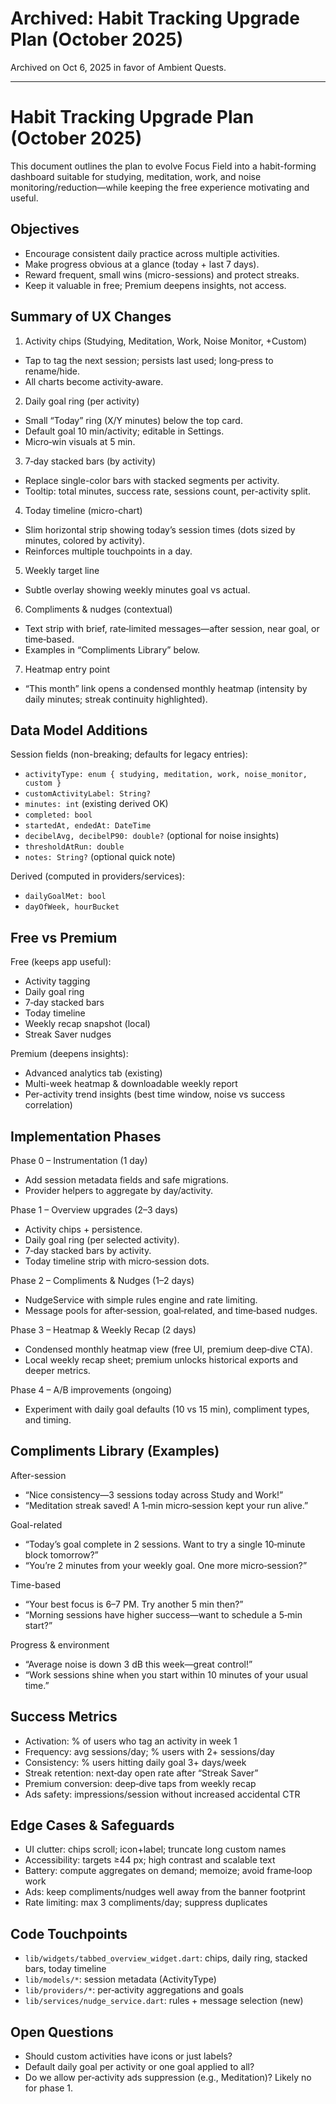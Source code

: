 # Archived: Habit Tracking Upgrade Plan (October 2025)

Archived on Oct 6, 2025 in favor of Ambient Quests.

---

# Habit Tracking Upgrade Plan (October 2025)

This document outlines the plan to evolve Focus Field into a habit-forming dashboard suitable for studying, meditation, work, and noise monitoring/reduction—while keeping the free experience motivating and useful.

## Objectives

- Encourage consistent daily practice across multiple activities.
- Make progress obvious at a glance (today + last 7 days).
- Reward frequent, small wins (micro-sessions) and protect streaks.
- Keep it valuable in free; Premium deepens insights, not access.

## Summary of UX Changes

1) Activity chips (Studying, Meditation, Work, Noise Monitor, +Custom)
- Tap to tag the next session; persists last used; long‑press to rename/hide.
- All charts become activity‑aware.

2) Daily goal ring (per activity)
- Small “Today” ring (X/Y minutes) below the top card.
- Default goal 10 min/activity; editable in Settings.
- Micro‑win visuals at 5 min.

3) 7‑day stacked bars (by activity)
- Replace single-color bars with stacked segments per activity.
- Tooltip: total minutes, success rate, sessions count, per-activity split.

4) Today timeline (micro-chart)
- Slim horizontal strip showing today’s session times (dots sized by minutes, colored by activity).
- Reinforces multiple touchpoints in a day.

5) Weekly target line
- Subtle overlay showing weekly minutes goal vs actual.

6) Compliments & nudges (contextual)
- Text strip with brief, rate‑limited messages—after session, near goal, or time‑based.
- Examples in “Compliments Library” below.

7) Heatmap entry point
- “This month” link opens a condensed monthly heatmap (intensity by daily minutes; streak continuity highlighted).

## Data Model Additions

Session fields (non-breaking; defaults for legacy entries):
- `activityType: enum { studying, meditation, work, noise_monitor, custom }`
- `customActivityLabel: String?`
- `minutes: int` (existing derived OK)
- `completed: bool`
- `startedAt, endedAt: DateTime`
- `decibelAvg, decibelP90: double?` (optional for noise insights)
- `thresholdAtRun: double`
- `notes: String?` (optional quick note)

Derived (computed in providers/services):
- `dailyGoalMet: bool`
- `dayOfWeek, hourBucket`

## Free vs Premium

Free (keeps app useful):
- Activity tagging
- Daily goal ring
- 7‑day stacked bars
- Today timeline
- Weekly recap snapshot (local)
- Streak Saver nudges

Premium (deepens insights):
- Advanced analytics tab (existing)
- Multi-week heatmap & downloadable weekly report
- Per-activity trend insights (best time window, noise vs success correlation)

## Implementation Phases

Phase 0 – Instrumentation (1 day)
- Add session metadata fields and safe migrations.
- Provider helpers to aggregate by day/activity.

Phase 1 – Overview upgrades (2–3 days)
- Activity chips + persistence.
- Daily goal ring (per selected activity).
- 7‑day stacked bars by activity.
- Today timeline strip with micro‑session dots.

Phase 2 – Compliments & Nudges (1–2 days)
- NudgeService with simple rules engine and rate limiting.
- Message pools for after‑session, goal‑related, and time‑based nudges.

Phase 3 – Heatmap & Weekly Recap (2 days)
- Condensed monthly heatmap view (free UI, premium deep‑dive CTA).
- Local weekly recap sheet; premium unlocks historical exports and deeper metrics.

Phase 4 – A/B improvements (ongoing)
- Experiment with daily goal defaults (10 vs 15 min), compliment types, and timing.

## Compliments Library (Examples)

After-session
- “Nice consistency—3 sessions today across Study and Work!”
- “Meditation streak saved! A 1‑min micro‑session kept your run alive.”

Goal-related
- “Today’s goal complete in 2 sessions. Want to try a single 10‑minute block tomorrow?”
- “You’re 2 minutes from your weekly goal. One more micro‑session?”

Time-based
- “Your best focus is 6–7 PM. Try another 5 min then?”
- “Morning sessions have higher success—want to schedule a 5‑min start?”

Progress & environment
- “Average noise is down 3 dB this week—great control!”
- “Work sessions shine when you start within 10 minutes of your usual time.”

## Success Metrics

- Activation: % of users who tag an activity in week 1
- Frequency: avg sessions/day; % users with 2+ sessions/day
- Consistency: % users hitting daily goal 3+ days/week
- Streak retention: next‑day open rate after “Streak Saver”
- Premium conversion: deep‑dive taps from weekly recap
- Ads safety: impressions/session without increased accidental CTR

## Edge Cases & Safeguards

- UI clutter: chips scroll; icon+label; truncate long custom names
- Accessibility: targets ≥44 px; high contrast and scalable text
- Battery: compute aggregates on demand; memoize; avoid frame‑loop work
- Ads: keep compliments/nudges well away from the banner footprint
- Rate limiting: max 3 compliments/day; suppress duplicates

## Code Touchpoints

- `lib/widgets/tabbed_overview_widget.dart`: chips, daily ring, stacked bars, today timeline
- `lib/models/*`: session metadata (ActivityType)
- `lib/providers/*`: per‑activity aggregations and goals
- `lib/services/nudge_service.dart`: rules + message selection (new)

## Open Questions

- Should custom activities have icons or just labels?
- Default daily goal per activity or one goal applied to all?
- Do we allow per‑activity ads suppression (e.g., Meditation)? Likely no for phase 1.
